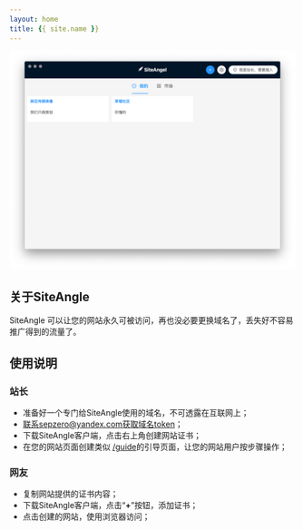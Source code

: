 ```yaml
---
layout: home
title: {{ site.name }}
---
```


![preview](assets/imgs/preview.png)
## 关于SiteAngle
SiteAngle 可以让您的网站永久可被访问，再也没必要更换域名了，丢失好不容易推广得到的流量了。

## 使用说明
### 站长
+ 准备好一个专门给SiteAngle使用的域名，不可透露在互联网上；
+ 联系sepzero@yandex.com获取域名token；
+ 下载SiteAngle客户端，点击右上角创建网站证书；
+ 在您的网站页面创建类似 [/guide](/guide)的引导页面，让您的网站用户按步骤操作；

### 网友
+ 复制网站提供的证书内容；
+ 下载SiteAngle客户端，点击“**+**”按钮，添加证书；
+ 点击创建的网站，使用浏览器访问；

